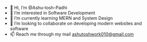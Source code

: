 - 👋 Hi, I’m @Ashu-tosh-Padhi
- 👀 I’m interested in Software Development
- 🌱 I’m currently learning MERN and System Design
- 💞️ I’m looking to collaborate on developing modern websites and software
- 📫 Reach me through my mail ashutoshwork010@gmail.com

<!---
Ashu-tosh-Padhi/Ashu-tosh-Padhi is a ✨ special ✨ repository because its `README.md` (this file) appears on your GitHub profile.
You can click the Preview link to take a look at your changes.
--->

